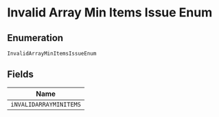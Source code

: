 
# Invalid Array Min Items Issue Enum

## Enumeration

`InvalidArrayMinItemsIssueEnum`

## Fields

| Name |
|  --- |
| `iNVALIDARRAYMINITEMS` |

